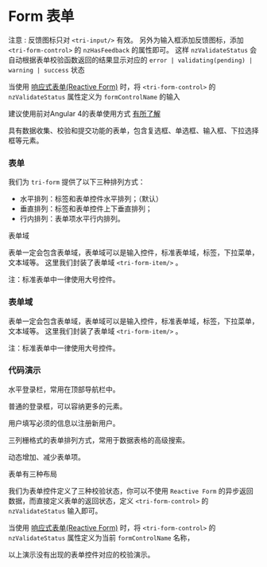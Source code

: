 
# Form 表单
注意 : 反馈图标只对  `<tri-input/>`  有效。
另外为输入框添加反馈图标，添加  `<tri-form-control>`  的  `nzHasFeedback`  的属性即可。
这样 `nzValidateStatus` 会自动根据表单校验函数返回的结果显示对应的 `error | validating(pending) | warning | success` 状态

当使用
<a href="[object Object]">响应式表单(Reactive Form)</a>
时，将 `<tri-form-control>` 的 `nzValidateStatus`  属性定义为 `formControlName` 的输入

建议使用前对Angular 4的表单使用方式
<a href="[object Object]">有所了解</a>

具有数据收集、校验和提交功能的表单，包含复选框、单选框、输入框、下拉选择框等元素。
### 表单
我们为  `tri-form`  提供了以下三种排列方式：
- 水平排列：标签和表单控件水平排列；（默认）
- 垂直排列：标签和表单控件上下垂直排列；
- 行内排列：表单项水平行内排列。

表单域


表单一定会包含表单域，表单域可以是输入控件，标准表单域，标签，下拉菜单，文本域等。
这里我们封装了表单域  `<tri-form-item/>`  。

注：标准表单中一律使用大号控件。
### 表单域
表单一定会包含表单域，表单域可以是输入控件，标准表单域，标签，下拉菜单，文本域等。
这里我们封装了表单域  `<tri-form-item/>`  。

注：标准表单中一律使用大号控件。
### 代码演示

水平登录栏，常用在顶部导航栏中。
<!-- example(form:form-inline-example) -->
普通的登录框，可以容纳更多的元素。
<!-- example(form:form-login-example) -->
用户填写必须的信息以注册新用户。
<!-- example(form:form-horizontal-example) -->
三列栅格式的表单排列方式，常用于数据表格的高级搜索。
<!-- example(form:form-advanced-example) -->
动态增加、减少表单项。
<!-- example(form:form-dynamic-example) -->
表单有三种布局
<!-- example(form:form-layout-example) -->
我们为表单控件定义了三种校验状态，你可以不使用 `Reactive Form` 的异步返回数据，而直接定义表单的返回状态，定义 `<tri-form-control>` 的 `nzValidateStatus`  输入即可。

<!-- example(form:form-validate-example) -->
当使用
<a href="[object Object]">响应式表单(Reactive Form)</a>
时，将 `<tri-form-control>` 的 `nzValidateStatus`  属性定义为当前 `formControlName` 名称，

<!-- example(form:form-validate-dynamic-example) -->
以上演示没有出现的表单控件对应的校验演示。
<!-- example(form:form-mix-example) -->

<!-- example(form:form-multi-control-example) -->